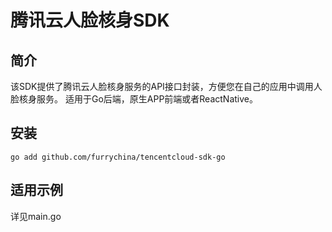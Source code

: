 # 腾讯云人脸核身SDK

## 简介
该SDK提供了腾讯云人脸核身服务的API接口封装，方便您在自己的应用中调用人脸核身服务。
适用于Go后端，原生APP前端或者ReactNative。

## 安装
```shell
go add github.com/furrychina/tencentcloud-sdk-go
```

## 适用示例
详见main.go
